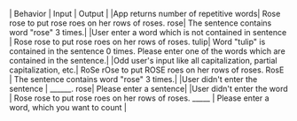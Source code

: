 | Behavior | Input | Output |
|App returns number of repetitive words| Rose rose to put rose roes on her rows of roses. rose| The sentence contains word "rose" 3 times.|
|User enter a word which is not contained in sentence | Rose rose to put rose roes on her rows of roses. tulip| Word "tulip" is contained in the sentence 0 times. Please enter one of the words which are contained in the sentence.|
|Odd user's input like all capitalization, partial capitalization, etc.| RoSe rOse to put ROSE roes on her rows of roses. RosE | The sentence contains word "rose" 3 times.|
|User didn't enter the sentence | ______. rose| Please enter a sentence|
|User didn't enter the word | Rose rose to put rose roes on her rows of roses. _____ | Please enter a word, which you want to count |
